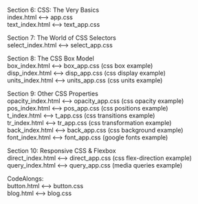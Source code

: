 Section 6: CSS: The Very Basics  
index.html <--> app.css  
text_index.html <--> text_app.css    
  
Section 7: The World of CSS Selectors  
select_index.html <--> select_app.css  
  
Section 8: The CSS Box Model  
box_index.html <--> box_app.css (css box example)  
disp_index.html <--> disp_app.css (css display example)    
units_index.html <--> units_app.css (css units example)   
  
Section 9: Other CSS Properties  
opacity_index.html <--> opacity_app.css (css opacity example)  
pos_index.html <--> pos_app.css (css positions example)  
t_index.html <--> t_app.css (css transitions example)  
tr_index.html <--> tr_app.css (css transformation example)    
back_index.html <--> back_app.css (css background example)  
font_index.html <--> font_app.css  (google fonts example)   
  
Section 10: Responsive CSS & Flexbox  
direct_index.html <--> direct_app.css (css flex-direction example)  
query_index.html <--> query_app.css (media queries example)  
  
CodeAlongs:  
button.html <--> button.css  
blog.html <--> blog.css